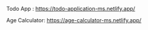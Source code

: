 Todo App : https://todo-application-ms.netlify.app/


Age Calculator: https://age-calculator-ms.netlify.app/
